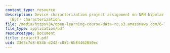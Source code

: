 ```yaml
---
content_type: resource
description: Device characterization project assignment on NPN bipolar junction transistor
  (BJT) characterization.
file: /media/https%3A/open-learning-course-data-rc.s3.amazonaws.com/6-720j-integrated-microelectronic-devices-spring-2007/3365c7d8654bd242c0526b84462850ec_project3.pdf
file_type: application/pdf
resourcetype: Document
title: project3.pdf
uid: 3365c7d8-654b-d242-c052-6b84462850ec
---
```

